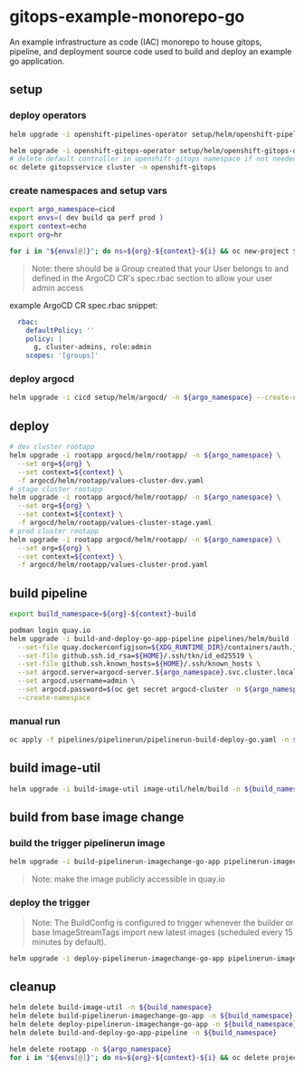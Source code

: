 # gitops-example-monorepo-go

An example infrastructure as code (IAC) monorepo to house gitops, pipeline, and deployment source code used to build and deploy an example go application.

## setup

### deploy operators

```sh
helm upgrade -i openshift-pipelines-operator setup/helm/openshift-pipelines-operator/ -n openshift-operators
```

```sh
helm upgrade -i openshift-gitops-operator setup/helm/openshift-gitops-operator/ -n openshift-operators
# delete default controller in openshift-gitops namespace if not needed
oc delete gitopsservice cluster -n openshift-gitops
```

### create namespaces and setup vars

```sh
export argo_namespace=cicd
export envs=( dev build qa perf prod )
export context=echo
export org=hr

for i in "${envs[@]}"; do ns=${org}-${context}-${i} && oc new-project ${ns} && oc label namespace ${ns} argocd.argoproj.io/managed-by=${argo_namespace}; done
```

> Note: there should be a Group created that your User belongs to and defined in the ArgoCD CR's spec.rbac section to allow your user admin access

example ArgoCD CR spec.rbac snippet:

```yaml
  rbac:
    defaultPolicy: ''
    policy: |
      g, cluster-admins, role:admin
    scopes: '[groups]'
```

### deploy argocd

```sh
helm upgrade -i cicd setup/helm/argocd/ -n ${argo_namespace} --create-namespace
```

## deploy

```sh
# dev cluster rootapp
helm upgrade -i rootapp argocd/helm/rootapp/ -n ${argo_namespace} \
  --set org=${org} \
  --set context=${context} \
  -f argocd/helm/rootapp/values-cluster-dev.yaml
# stage cluster rootapp
helm upgrade -i rootapp argocd/helm/rootapp/ -n ${argo_namespace} \
  --set org=${org} \
  --set context=${context} \
  -f argocd/helm/rootapp/values-cluster-stage.yaml
# prod cluster rootapp
helm upgrade -i rootapp argocd/helm/rootapp/ -n ${argo_namespace} \
  --set org=${org} \
  --set context=${context} \
  -f argocd/helm/rootapp/values-cluster-prod.yaml
```

## build pipeline

```sh
export build_namespace=${org}-${context}-build
```

```sh
podman login quay.io
helm upgrade -i build-and-deploy-go-app-pipeline pipelines/helm/build -n ${build_namespace} \
  --set-file quay.dockerconfigjson=${XDG_RUNTIME_DIR}/containers/auth.json \
  --set-file github.ssh.id_rsa=${HOME}/.ssh/tkn/id_ed25519 \
  --set-file github.ssh.known_hosts=${HOME}/.ssh/known_hosts \
  --set argocd.server=argocd-server.${argo_namespace}.svc.cluster.local \
  --set argocd.username=admin \
  --set argocd.password=$(oc get secret argocd-cluster -n ${argo_namespace} -o jsonpath={.data.admin\\.password} | base64 -d) \
  --create-namespace
```

### manual run

```sh
oc apply -f pipelines/pipelinerun/pipelinerun-build-deploy-go.yaml -n ${build_namespace}
```

## build image-util

```sh
helm upgrade -i build-image-util image-util/helm/build -n ${build_namespace}
```

## build from base image change

### build the trigger pipelinerun image

```sh
helm upgrade -i build-pipelinerun-imagechange-go-app pipelinerun-imagechange-go-app/helm/build -n ${build_namespace}
```

> Note: make the image publicly accessible in quay.io

### deploy the trigger

> Note: The BuildConfig is configured to trigger whenever the builder or base ImageStreamTags import new latest images (scheduled every 15 minutes by default).

```sh
helm upgrade -i deploy-pipelinerun-imagechange-go-app pipelinerun-imagechange-go-app/helm/deploy -n ${build_namespace}
```

## cleanup

```sh
helm delete build-image-util -n ${build_namespace}
helm delete build-pipelinerun-imagechange-go-app -n ${build_namespace}
helm delete deploy-pipelinerun-imagechange-go-app -n ${build_namespace}
helm delete build-and-deploy-go-app-pipeline -n ${build_namespace}

helm delete rootapp -n ${argo_namespace}
for i in "${envs[@]}"; do ns=${org}-${context}-${i} && oc delete project ${ns}; done
```
